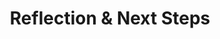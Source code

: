 ---
layout: module
title: "Reflection & Next Steps"
type: lecture
num: 25
draft: 1
start_date: 2025-04-28
slides_url: #
readings:
    - type: reading
      citation: >
        <a href="https://hackernoon.com/how-it-feels-to-learn-javascript-in-2016-d3a717dd577f" target="_blank">How it feels to learn JavaScript in 2016</a>. Jose Aguinaga
    - type: reading
      citation: >
        <a href="https://www.youtube.com/watch?v=Uo3cL4nrGOk" target="_blank">Interview with Senior JS Developer</a> (Parody)
---